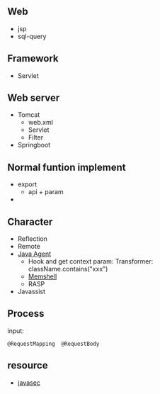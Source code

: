 


## Web
- jsp
- sql-query

## Framework
- Servlet

## Web server
- Tomcat
  - web.xml
  - Servlet
  - Filter
- Springboot

## Normal funtion implement
- export
  - api + param
- 

## Character
- Reflection
- Remote
- [Java Agent](https://www.cnblogs.com/CoLo/p/15941450.html)
  - Hook and get context param: Transformer: className.contains("xxx")
  - [Memshell](https://xz.aliyun.com/t/9450)
  - RASP
- Javassist

## Process
input:
```
@RequestMapping  @RequestBody 
```


## resource
- [javasec](https://javasec.org/)
